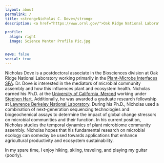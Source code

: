 ```yaml
---
layout: about
permalink: /
title: <strong>Nicholas C. Dove</strong> 
description: <a href="https://www.ornl.gov/">Oak Ridge National Laboratory</a>

profile:
  align: right
  image: Science Mentor Profile Pic.jpg


news: false
social: true
---
```


Nicholas Dove is a postdoctoral associate in the Biosciences division at Oak Ridge National Laboratory working primarily in the <a href="https://pmiweb.ornl.gov/"> Plant-Microbe Interfaces SFA</a>. Dr. Dove is interested in the mediators of microbial community assembly and how this influences plant and ecosystem health. Nicholas earned his Ph.D. at the <a href="https://www.ucmerced.edu">University of California, Merced</a> working under <a href="https://www.ucmerced.edu/content/stephen-c-hart"> Stephen Hart</a>. Additionally, he was awarded a graduate research fellowship at <a href="https://www.lbl.gov"> Lawrence Berkeley National Laboratory</a>. During his Ph.D., Nicholas used a combination of next-generation sequencing technologies and biogeochemical assays to determine the impact of global change stressors on microbial communities and their function. In his current position, Nicholas studies the temporal dynamics of plant microbiome community assembly. Nicholas hopes that his fundamental research on microbial ecology can someday be used towards applications that enhance agricultural productivity and ecosystem sustainability.

In my spare time, I enjoy hiking, skiing, traveling, and playing my guitar (poorly).
